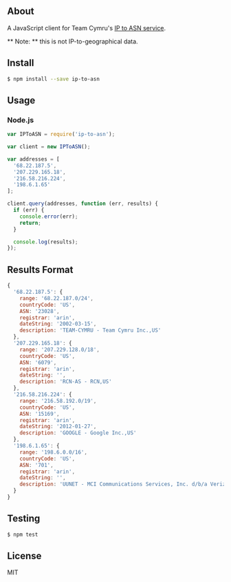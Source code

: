 ## About

A JavaScript client for Team Cymru's [IP to ASN service](https://www.team-cymru.org/Services/ip-to-asn.html).

** Note: ** this is not IP-to-geographical data.

## Install

```sh
$ npm install --save ip-to-asn
```

## Usage

### Node.js

```javascript
var IPToASN = require('ip-to-asn');

var client = new IPToASN();

var addresses = [
  '68.22.187.5',
  '207.229.165.18',
  '216.58.216.224',
  '198.6.1.65'
];

client.query(addresses, function (err, results) {
  if (err) {
    console.error(err);
    return;
  }

  console.log(results);
});
```

## Results Format

```js
{
  '68.22.187.5': {
    range: '68.22.187.0/24',
    countryCode: 'US',
    ASN: '23028',
    registrar: 'arin',
    dateString: '2002-03-15',
    description: 'TEAM-CYMRU - Team Cymru Inc.,US'
  },
  '207.229.165.18': {
    range: '207.229.128.0/18',
    countryCode: 'US',
    ASN: '6079',
    registrar: 'arin',
    dateString: '',
    description: 'RCN-AS - RCN,US'
  },
  '216.58.216.224': {
    range: '216.58.192.0/19',
    countryCode: 'US',
    ASN: '15169',
    registrar: 'arin',
    dateString: '2012-01-27',
    description: 'GOOGLE - Google Inc.,US'
  },
  '198.6.1.65': {
    range: '198.6.0.0/16',
    countryCode: 'US',
    ASN: '701',
    registrar: 'arin',
    dateString: '',
    description: 'UUNET - MCI Communications Services, Inc. d/b/a Verizon Business,US'
  }
}
```

## Testing

```sh
$ npm test
```

## License

MIT
